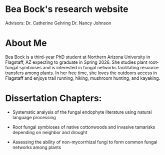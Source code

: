 # Bea Bock's research website
 
 
Advisors:
Dr. Catherine Gehring
Dr. Nancy Johnson

# About Me

Bea Bock is a third-year PhD student at Northern Arizona University in Flagstaff, AZ expecting to graduate in Spring 2026. She studies plant root-fungal symbioses and is interested in fungal networks facilitating resource transfers among plants. In her free time, she loves the outdoors access in Flagstaff and enjoys trail running, hiking, mushroom hunting, and kayaking. 

# Dissertation Chapters:

- Systematic analysis of the fungal endophyte literature using natural language processing

- Root fungal symbioses of native cottonwoods and invasive tamarisks depending on neighbor and drought

- Assessing the ability of non-mycorrhizal fungi to form common fungal networks among plants